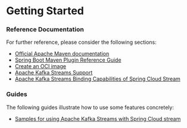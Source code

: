# Getting Started

### Reference Documentation
For further reference, please consider the following sections:

* [Official Apache Maven documentation](https://maven.apache.org/guides/index.html)
* [Spring Boot Maven Plugin Reference Guide](https://docs.spring.io/spring-boot/docs/2.3.0.RELEASE/maven-plugin/reference/html/)
* [Create an OCI image](https://docs.spring.io/spring-boot/docs/2.3.0.RELEASE/maven-plugin/reference/html/#build-image)
* [Apache Kafka Streams Support](https://docs.spring.io/spring-kafka/docs/current/reference/html/_reference.html#kafka-streams)
* [Apache Kafka Streams Binding Capabilities of Spring Cloud Stream](https://docs.spring.io/spring-cloud-stream/docs/current/reference/htmlsingle/#_kafka_streams_binding_capabilities_of_spring_cloud_stream)

### Guides
The following guides illustrate how to use some features concretely:

* [Samples for using Apache Kafka Streams with Spring Cloud stream](https://github.com/spring-cloud/spring-cloud-stream-samples/tree/master/kafka-streams-samples)

